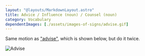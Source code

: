 ```yaml
---
layout: "@layouts/MarkdownLayout.astro"
title: Advice / Influence (noun) / Counsel (noun)
category: Vocabulary
dependentImages: [./assets/images-of-signs/advise.gif]
---
```


Same motion as ["advise"](./advise),
which is shown below, but do it twice.

![Advise](@signs/advise.gif)

